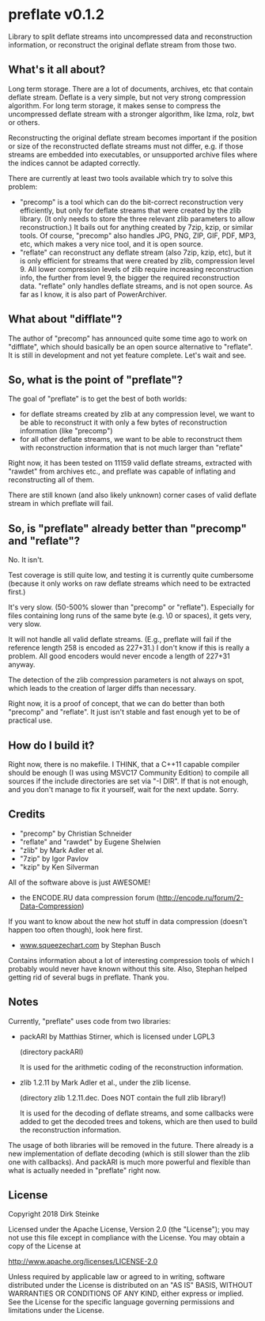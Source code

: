 preflate v0.1.2
===============
Library to split deflate streams into uncompressed data and reconstruction information,
or reconstruct the original deflate stream from those two. 


What's it all about?
--------------------
Long term storage. There are a lot of documents, archives, etc that contain deflate stream.
Deflate is a very simple, but not very strong compression algorithm. For long term storage,
it makes sense to compress the uncompressed deflate stream with a stronger algorithm, like
lzma, rolz, bwt or others.

Reconstructing the original deflate stream becomes important if the position or size
of the reconstructed deflate streams must not differ, e.g. if those streams are embedded
into executables, or unsupported archive files where the indices cannot be adapted correctly.

There are currently at least two tools available which try to solve this problem:
- "precomp" is a tool which can do the bit-correct reconstruction very efficiently,
  but only for deflate streams that were created by the zlib library. (It only needs
  to store the three relevant zlib parameters to allow reconstruction.)
  It bails out for anything created by 7zip, kzip, or similar tools.
  Of course, "precomp" also handles JPG, PNG, ZIP, GIF, PDF, MP3, etc, which makes
  a very nice tool, and it is open source.
- "reflate" can reconstruct any deflate stream (also 7zip, kzip, etc), but it is only 
  efficient for streams that were created by zlib, compression level 9. 
  All lower compression levels of zlib require increasing reconstruction info, the further
  from level 9, the bigger the required reconstruction data.
  "reflate" only handles deflate streams, and is not open source. As far as I know,
  it is also part of PowerArchiver.


What about "difflate"?
----------------------
The author of "precomp" has announced quite some time ago to work on "difflate", 
which should basically be an open source alternative to "reflate". It is still in
development and not yet feature complete. Let's wait and see.


So, what is the point of "preflate"?
------------------------------------
The goal of "preflate" is to get the best of both worlds:
- for deflate streams created by zlib at any compression level, we want to
  be able to reconstruct it with only a few bytes of reconstruction information (like "precomp")
- for all other deflate streams, we want to be able to reconstruct them with
  reconstruction information that is not much larger than "reflate"

Right now, it has been tested on 11159 valid deflate streams, extracted with
"rawdet" from archives etc., and preflate was capable of inflating and reconstructing 
all of them.

There are still known (and also likely unknown) corner cases of valid deflate stream in 
which preflate will fail.


So, is "preflate" already better than "precomp" and "reflate"? 
--------------------------------------------------------------
No. It isn't. 

Test coverage is still quite low, and testing it is currently quite cumbersome
(because it only works on raw deflate streams which need to be extracted first.)

It's very slow. (50-500% slower than "precomp" or "reflate"). Especially for files
containing long runs of the same byte (e.g. \0 or spaces), it gets very, very slow.

It will not handle all valid deflate streams. (E.g., preflate will fail if the reference
length 258 is encoded as 227+31.) I don't know if this is really a problem. All good
encoders would never encode a length of 227+31 anyway.

The detection of the zlib compression parameters is not always on spot, which leads to
the creation of larger diffs than necessary.

Right now, it is a proof of concept, that we can do better than both "precomp" and "reflate". 
It just isn't stable and fast enough yet to be of practical use.


How do I build it?
------------------
Right now, there is no makefile. I THINK, that a C++11 capable compiler should be enough
(I was using MSVC17 Community Edition) to compile all sources if the include directories
are set via "-I DIR". If that is not enough, and you don't manage to fix it yourself,
wait for the next update. Sorry.


Credits
-------
- "precomp" by Christian Schneider
- "reflate" and "rawdet" by Eugene Shelwien
- "zlib" by Mark Adler et al.
- "7zip" by Igor Pavlov
- "kzip" by Ken Silverman

All of the software above is just AWESOME!

- the ENCODE.RU data compression forum (http://encode.ru/forum/2-Data-Compression)

If you want to know about the new hot stuff in data compression (doesn't happen
too often though), look here first.

- www.squeezechart.com by Stephan Busch

Contains information about a lot of interesting compression tools of which I probably
would never have known without this site. Also, Stephan helped getting rid of several
bugs in preflate. Thank you.


Notes
-----
Currently, "preflate" uses code from two libraries:
- packARI by Matthias Stirner, which is licensed under LGPL3

  (directory packARI)

  It is used for the arithmetic coding of the reconstruction information.
- zlib 1.2.11 by Mark Adler et al., under the zlib license.

  (directory zlib 1.2.11.dec. Does NOT contain the full zlib library!)

  It is used for the decoding of deflate streams, and some callbacks were
  added to get the decoded trees and tokens, which are then used to build
  the reconstruction information.

The usage of both libraries will be removed in the future. 
There already is a new implementation of deflate decoding (which is still slower 
than the zlib one with callbacks).
And packARI is much more powerful and flexible than what is actually needed
in "preflate" right now.


License
-------
Copyright 2018 Dirk Steinke

Licensed under the Apache License, Version 2.0 (the "License");
you may not use this file except in compliance with the License.
You may obtain a copy of the License at

http://www.apache.org/licenses/LICENSE-2.0

Unless required by applicable law or agreed to in writing, software
distributed under the License is distributed on an "AS IS" BASIS,
WITHOUT WARRANTIES OR CONDITIONS OF ANY KIND, either express or implied.
See the License for the specific language governing permissions and
limitations under the License.
